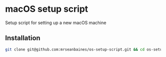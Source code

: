 # macOS setup script

Setup script for setting up a new macOS machine

## Installation

```bash
git clone git@github.com:mrseanbaines/os-setup-script.git && cd os-setup-script && source bootstrap.sh
```
